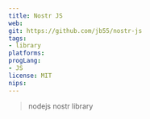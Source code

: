```yaml
---
title: Nostr JS
web: 
git: https://github.com/jb55/nostr-js
tags:
- library
platforms: 
progLang: 
- JS
license: MIT
nips:
---
```


> nodejs nostr library

